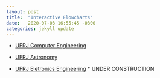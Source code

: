 ```yaml
---
layout: post
title:  "Interactive Flowcharts"
date:   2020-07-03 16:55:45 -0300
categories: jekyll update
---
```

* [UFRJ Computer Engineering][grade-eci]  

* [UFRJ Astronomy][grade-astro]

* [UFRJ Eletronics Engineering][grade-eel] * UNDER CONSTRUCTION

[grade-eci]: https://gremio-eci.github.io/grade/
[grade-astro]:   https://vnakayama.github.io/grade_astrofisica/
[grade-eel]: https://vnakayama.github.io/grade_eletronica/
